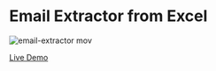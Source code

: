 # Email Extractor from Excel

![email-extractor mov](https://user-images.githubusercontent.com/28615416/66107650-b94e9e00-e5fb-11e9-9448-09daa3891840.gif)



 
[Live Demo](https://pure-shelf-74117.herokuapp.com/)
